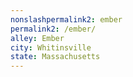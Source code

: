 ```yaml
---
﻿nonslashpermalink2: ember
permalink2: /ember/
alley: Ember
city: Whitinsville
state: Massachusetts
---
```

